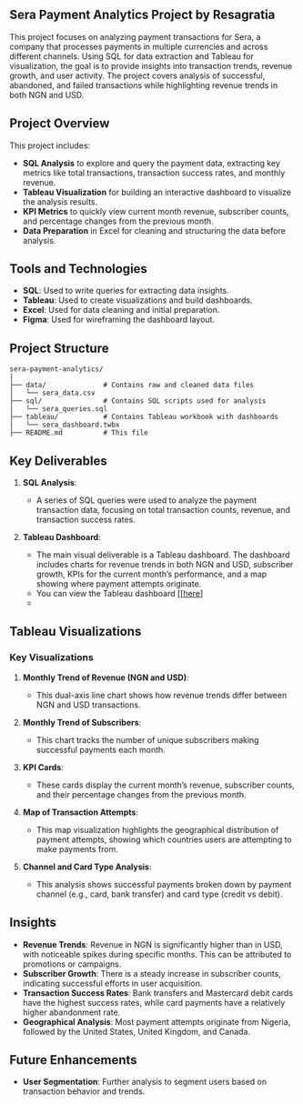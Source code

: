 ## Sera Payment Analytics Project by Resagratia

This project focuses on analyzing payment transactions for Sera, a company that processes payments in multiple currencies and across different channels. Using SQL for data extraction and Tableau for visualization, the goal is to provide insights into transaction trends, revenue growth, and user activity. The project covers analysis of successful, abandoned, and failed transactions while highlighting revenue trends in both NGN and USD.

## Project Overview

This project includes:
- **SQL Analysis** to explore and query the payment data, extracting key metrics like total transactions, transaction success rates, and monthly revenue.
- **Tableau Visualization** for building an interactive dashboard to visualize the analysis results.
- **KPI Metrics** to quickly view current month revenue, subscriber counts, and percentage changes from the previous month.
- **Data Preparation** in Excel for cleaning and structuring the data before analysis.

## Tools and Technologies
- **SQL**: Used to write queries for extracting data insights.
- **Tableau**: Used to create visualizations and build dashboards.
- **Excel**: Used for data cleaning and initial preparation.
- **Figma**: Used for wireframing the dashboard layout.

## Project Structure

```
sera-payment-analytics/
│
├── data/              # Contains raw and cleaned data files
│   └── sera_data.csv
├── sql/               # Contains SQL scripts used for analysis
│   └── sera_queries.sql
├── tableau/           # Contains Tableau workbook with dashboards
│   └── sera_dashboard.twbx
├── README.md          # This file
```

## Key Deliverables

1. **SQL Analysis**:
   - A series of SQL queries were used to analyze the payment transaction data, focusing on total transaction counts, revenue, and transaction success rates.
  

2. **Tableau Dashboard**:
   - The main visual deliverable is a Tableau dashboard. The dashboard includes charts for revenue trends in both NGN and USD, subscriber growth, KPIs for the current month’s performance, and a map showing where payment attempts originate.
   - You can view the Tableau dashboard [[[here](https://public.tableau.com/app/profile/tolulope.okerayi/viz/Book1_17259781765270/SERASALESDASHBOARD?publish=yes)]
   - 
## Tableau Visualizations

### Key Visualizations
1. **Monthly Trend of Revenue (NGN and USD)**: 
   - This dual-axis line chart shows how revenue trends differ between NGN and USD transactions.
   
2. **Monthly Trend of Subscribers**:
   - This chart tracks the number of unique subscribers making successful payments each month.

3. **KPI Cards**:
   - These cards display the current month’s revenue, subscriber counts, and their percentage changes from the previous month.

4. **Map of Transaction Attempts**:
   - This map visualization highlights the geographical distribution of payment attempts, showing which countries users are attempting to make payments from.

5. **Channel and Card Type Analysis**:
   - This analysis shows successful payments broken down by payment channel (e.g., card, bank transfer) and card type (credit vs debit).

## Insights

- **Revenue Trends**: Revenue in NGN is significantly higher than in USD, with noticeable spikes during specific months. This can be attributed to promotions or campaigns.
- **Subscriber Growth**: There is a steady increase in subscriber counts, indicating successful efforts in user acquisition.
- **Transaction Success Rates**: Bank transfers and Mastercard debit cards have the highest success rates, while card payments have a relatively higher abandonment rate.
- **Geographical Analysis**: Most payment attempts originate from Nigeria, followed by the United States, United Kingdom, and Canada.

## Future Enhancements

- **User Segmentation**: Further analysis to segment users based on transaction behavior and trends.
